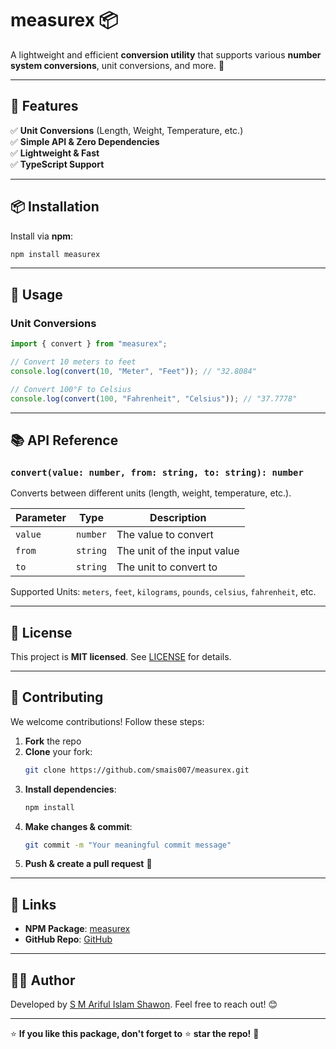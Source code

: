 # measurex 📦


A lightweight and efficient **conversion utility** that supports various **number system conversions**, unit conversions, and more. 🚀

---

## 📌 Features

 
✅ **Unit Conversions** (Length, Weight, Temperature, etc.)  
✅ **Simple API & Zero Dependencies**  
✅ **Lightweight & Fast**  
✅ **TypeScript Support**  

---

## 📦 Installation

Install via **npm**:

```sh
npm install measurex
```

---

## 🚀 Usage


###  Unit Conversions
```ts
import { convert } from "measurex";

// Convert 10 meters to feet
console.log(convert(10, "Meter", "Feet")); // "32.8084"

// Convert 100°F to Celsius
console.log(convert(100, "Fahrenheit", "Celsius")); // "37.7778"
```

---

## 📚 API Reference

###  `convert(value: number, from: string, to: string): number`
Converts between different units (length, weight, temperature, etc.).

| Parameter | Type      | Description                      |
|-----------|----------|----------------------------------|
| `value`   | `number` | The value to convert            |
| `from`    | `string` | The unit of the input value     |
| `to`      | `string` | The unit to convert to          |

Supported Units: `meters`, `feet`, `kilograms`, `pounds`, `celsius`, `fahrenheit`, etc.

---

## 📜 License

This project is **MIT licensed**. See [LICENSE](./LICENSE) for details.

---

## 🌟 Contributing

We welcome contributions! Follow these steps:

1. **Fork** the repo
2. **Clone** your fork:  
   ```sh
   git clone https://github.com/smais007/measurex.git
   ```
3. **Install dependencies**:  
   ```sh
   npm install
   ```
4. **Make changes & commit**:  
   ```sh
   git commit -m "Your meaningful commit message"
   ```
5. **Push & create a pull request** 🚀

---

## 🔗 Links

- **NPM Package**: [measurex](https://www.npmjs.com/package/common-converter)
- **GitHub Repo**: [GitHub](https://github.com/smais007/measurex)

---

## 👨‍💻 Author

Developed by [S M Ariful Islam Shawon](https://smais-dev-v2.vercel.app/). Feel free to reach out! 😊

---

⭐ **If you like this package, don't forget to** ⭐ **star the repo!** 🚀
